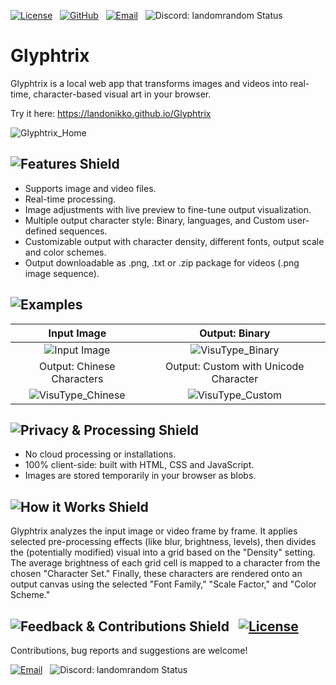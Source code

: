 [![License][license-shield]][license-url]   [![GitHub][github-shield]][github-url]   [![Email][gmail-shield]][gmail-url]   ![Discord: landomrandom Status][discord-shield-static]

[license-shield]: https://img.shields.io/badge/License-GPL%20v2-031203?style=for-the-badge&labelColor=0b0b0b&logo=gnu&logoColor=00FF00
[license-url]: [LICENSE](https://github.com/LandoNikko/Glyphtrix/blob/main/LICENSE)

[github-shield]: https://img.shields.io/badge/GitHub-031203?style=for-the-badge&color=0b0b0b&logo=github&logoColor=00FF00
[github-url]: [URL](https://github.com/LandoNikko/Glyphtrix)

[gmail-shield]: https://img.shields.io/badge/Email-031203?style=for-the-badge&color=0b0b0b&logo=gmail&logoColor=00FF00
[gmail-url]: landonikko@gmail.com

[discord-shield-static]: https://img.shields.io/badge/Discord-landomrandom-031203?style=for-the-badge&labelColor=0b0b0b&messageColor=e0e6f7&logo=discord&logoColor=00FF00

# Glyphtrix

Glyphtrix is a local web app that transforms images and videos into real-time, character-based visual art in your browser.

Try it here: https://landonikko.github.io/Glyphtrix

![Glyphtrix_Home](https://github.com/user-attachments/assets/9390ec09-5294-417a-bdf3-8946495df5ce)

## ![Features Shield][features-shield]

-   Supports image and video files.
-   Real-time processing.
-   Image adjustments with live preview to fine-tune output visualization.
-   Multiple output character style: Binary, languages, and Custom user-defined sequences.
-   Customizable output with character density, different fonts, output scale and color schemes.
-   Output downloadable as .png, .txt or .zip package for videos (.png image sequence).

[features-shield]: https://img.shields.io/badge/Features-00FF00?style=for-the-badge&color=0b0b0b&labelColor=0b0b0b

## ![Examples][examples-shield]

| Input Image | Output: Binary |
| :------------: | :---------------: |
| ![Input Image](https://github.com/user-attachments/assets/6cd90c8b-d13b-41bd-a332-e73e5bd0fd24) | ![VisuType_Binary](https://github.com/user-attachments/assets/f96016f4-b1ee-4a04-a27e-78c2bfa431e2) |
| Output: Chinese Characters | Output: Custom with Unicode Character |
| ![VisuType_Chinese](https://github.com/user-attachments/assets/562fe261-7747-4de0-9786-d27ae357464a) | ![VisuType_Custom](https://github.com/user-attachments/assets/3b255674-ccf0-4f4e-b30c-9f6926190b7b) |


[examples-shield]: https://img.shields.io/badge/Examples-00FF00?style=for-the-badge&color=0b0b0b&labelColor=0b0b0b

## ![Privacy & Processing Shield][processing-shield]

- No cloud processing or installations.
- 100% client-side: built with HTML, CSS and JavaScript.
- Images are stored temporarily in your browser as blobs.

[processing-shield]: https://img.shields.io/badge/Privacy%20&%20Processing-00FF00?style=for-the-badge&color=0b0b0b&labelColor=0b0b0b

## ![How it Works Shield][how-it-works-shield]

Glyphtrix analyzes the input image or video frame by frame. It applies selected pre-processing effects (like blur, brightness, levels), then divides the (potentially modified) visual into a grid based on the "Density" setting. The average brightness of each grid cell is mapped to a character from the chosen "Character Set." Finally, these characters are rendered onto an output canvas using the selected "Font Family," "Scale Factor," and "Color Scheme."

[how-it-works-shield]: https://img.shields.io/badge/How%20it%20Works-00FF00?style=for-the-badge&color=0b0b0b&labelColor=00FF00

## ![Feedback & Contributions Shield][feedback-shield]   [![License][license-shield]][license-url]

Contributions, bug reports and suggestions are welcome!

[![Email][gmail-shield]][gmail-url]   ![Discord: landomrandom Status][discord-shield-static]

[feedback-shield]: https://img.shields.io/badge/Feedback%20&%20Contribute-031203?style=for-the-badge&color=0b0b0b&logo=github&logoColor=e0e6f7